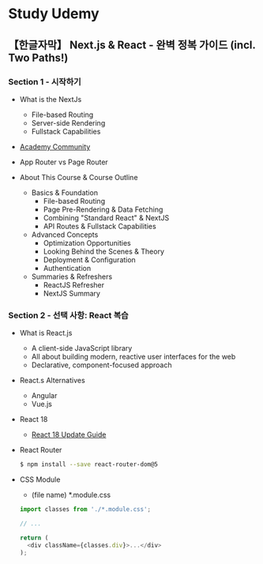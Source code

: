 # Study Udemy

## 【한글자막】 Next.js & React - 완벽 정복 가이드 (incl. Two Paths!)

### Section 1 - 시작하기

- What is the NextJs
  - File-based Routing
  - Server-side Rendering
  - Fullstack Capabilities

- [Academy Community](https://academind.com/community/)

- App Router vs Page Router

- About This Course & Course Outline
  - Basics & Foundation
    - File-based Routing
    - Page Pre-Rendering & Data Fetching
    - Combining "Standard React" & NextJS
    - API Routes & Fullstack Capabilities
  - Advanced Concepts
    - Optimization Opportunities
    - Looking Behind the Scenes & Theory
    - Deployment & Configuration
    - Authentication
  - Summaries & Refreshers
    - ReactJS Refresher
    - NextJS Summary

### Section 2 - 선택 사항: React 복습

- What is React.js
  - A client-side JavaScript library
  - All about building modern, reactive user interfaces for the web
  - Declarative, component-focused approach

- React.s Alternatives
  - Angular
  - Vue.js

- React 18
  - [React 18 Update Guide](https://academind.com/tutorials/react-18-update-guide)

- React Router
  ```bash
  $ npm install --save react-router-dom@5
  ```

- CSS Module
  - (file name) *.module.css
  ```js
  import classes from './*.module.css';

  // ...

  return (
    <div className={classes.div}>...</div>
  );
  ```
